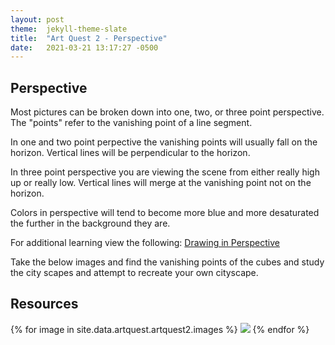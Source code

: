 ```yaml
---
layout: post
theme:  jekyll-theme-slate
title:  "Art Quest 2 - Perspective"
date:   2021-03-21 13:17:27 -0500
---
```

<h2>Perspective</h2>
Most pictures can be broken down into one, two, or three point perspective. The "points" refer to the vanishing point of a line segment. 

In one and two point perpective the vanishing points will usually fall on the horizon.
Vertical lines will be perpendicular to the horizon. 

In three point perspective you are viewing the scene from either really high up or really low.
Vertical lines will merge at the vanishing point not on the horizon.

Colors in perspective will tend to become more blue and more desaturated the further in the background they are.

For additional learning view the following:
[Drawing in Perspective](https://www.artistsnetwork.com/art-mediums/learn-to-draw-perspective/)

Take the below images and find the vanishing points of the cubes and study the city scapes and attempt to recreate your own cityscape.
<h2> Resources </h2>
<div class="container">
{% for image in site.data.artquest.artquest2.images %}
<a href="{{image}}"> <img src="{{ image }}"></a>
{% endfor %}
</div>